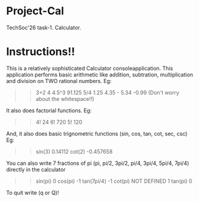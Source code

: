 # Project-Cal
TechSoc'26 task-1. Calculator.

# Instructions!!

This is a relatively sophisticated Calculator consoleapplication.
This application performs basic arithmetic like
addition, subtration, multiplication and division on TWO 
rational numbers. 
Eg:
>> 3+2
4
>> 4.5^3
91.125
>> 5/4
1.25
>> 4.35 - 5.34
-0.99
(Don't worry about the whitespace!!)

It also does factorial functions.
Eg:
>> 4!
24
>> 6!
720
>> 5!
120

And, it also does basic trignometric functions (sin, cos, tan, cot, sec, csc)
Eg:
>>sin(3)
0.14112
>>cot(2)
-0.457658

You can also write 7 fractions of pi (pi, pi/2, 3pi/2, pi/4, 3pi/4, 5pi/4, 7pi/4) directly in the calculator
>>sin(pi)
0
>>cos(pi)
-1
>> tan(7pi/4)
-1
>>cot(pi)
NOT DEFINED
1
>>tan(pi)
0

To quit write (q or Q)!